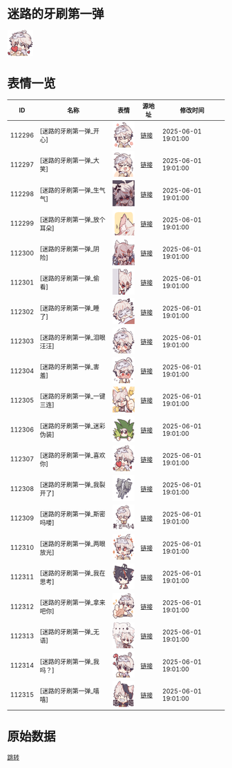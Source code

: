 # 迷路的牙刷第一弹

<img src="./cover.png" height="60" alt="cover" />

# 表情一览

|ID|名称|表情|源地址|修改时间|
|----|----|----|----|----|
|112296|[迷路的牙刷第一弹_开心]|<img src="./pic/112296_%5B迷路的牙刷第一弹_开心%5D.png" height="60" alt="开心"/>|[链接](https://i0.hdslb.com/bfs/garb/4352ceb8b8239068724d9bca11cef50e4af7eca8.png)|2025-06-01 19:01:00|
|112297|[迷路的牙刷第一弹_大笑]|<img src="./pic/112297_%5B迷路的牙刷第一弹_大笑%5D.png" height="60" alt="大笑"/>|[链接](https://i0.hdslb.com/bfs/garb/b5465915583f2d51d512f05896873e9b2fa34c8c.png)|2025-06-01 19:01:00|
|112298|[迷路的牙刷第一弹_生气气]|<img src="./pic/112298_%5B迷路的牙刷第一弹_生气气%5D.png" height="60" alt="生气气"/>|[链接](https://i0.hdslb.com/bfs/garb/4bfbd97306d2ac96f738ea1f0a6710d066e5f48a.png)|2025-06-01 19:01:00|
|112299|[迷路的牙刷第一弹_放个耳朵]|<img src="./pic/112299_%5B迷路的牙刷第一弹_放个耳朵%5D.png" height="60" alt="放个耳朵"/>|[链接](https://i0.hdslb.com/bfs/garb/91ffd760185129d64431b33d16633b8a14e114aa.png)|2025-06-01 19:01:00|
|112300|[迷路的牙刷第一弹_阴险]|<img src="./pic/112300_%5B迷路的牙刷第一弹_阴险%5D.png" height="60" alt="阴险"/>|[链接](https://i0.hdslb.com/bfs/garb/741684116a13b00557846f7418df540e13acf6e7.png)|2025-06-01 19:01:00|
|112301|[迷路的牙刷第一弹_偷看]|<img src="./pic/112301_%5B迷路的牙刷第一弹_偷看%5D.png" height="60" alt="偷看"/>|[链接](https://i0.hdslb.com/bfs/garb/06cf0ca69b696ada33922cfebc76ddb0d5115397.png)|2025-06-01 19:01:00|
|112302|[迷路的牙刷第一弹_睡了]|<img src="./pic/112302_%5B迷路的牙刷第一弹_睡了%5D.png" height="60" alt="睡了"/>|[链接](https://i0.hdslb.com/bfs/garb/0c535bc58c77f19a4566e313eee0fd28b8b8f16c.png)|2025-06-01 19:01:00|
|112303|[迷路的牙刷第一弹_泪眼汪汪]|<img src="./pic/112303_%5B迷路的牙刷第一弹_泪眼汪汪%5D.png" height="60" alt="泪眼汪汪"/>|[链接](https://i0.hdslb.com/bfs/garb/2673c5f2efd709fb658909e46a24873ff6c885c5.png)|2025-06-01 19:01:00|
|112304|[迷路的牙刷第一弹_害羞]|<img src="./pic/112304_%5B迷路的牙刷第一弹_害羞%5D.png" height="60" alt="害羞"/>|[链接](https://i0.hdslb.com/bfs/garb/22b1c3b92244a0a7690530b08336ac5c272bd3c0.png)|2025-06-01 19:01:00|
|112305|[迷路的牙刷第一弹_一键三连]|<img src="./pic/112305_%5B迷路的牙刷第一弹_一键三连%5D.png" height="60" alt="一键三连"/>|[链接](https://i0.hdslb.com/bfs/garb/fd762927a23f65f65b6dca46385656bc3b72a5f0.png)|2025-06-01 19:01:00|
|112306|[迷路的牙刷第一弹_迷彩伪装]|<img src="./pic/112306_%5B迷路的牙刷第一弹_迷彩伪装%5D.png" height="60" alt="迷彩伪装"/>|[链接](https://i0.hdslb.com/bfs/garb/9485147e89b6b92621a1fc80be96016634c26cc4.png)|2025-06-01 19:01:00|
|112307|[迷路的牙刷第一弹_喜欢你]|<img src="./pic/112307_%5B迷路的牙刷第一弹_喜欢你%5D.png" height="60" alt="喜欢你"/>|[链接](https://i0.hdslb.com/bfs/garb/d9e799f56ab16f63e2bca6ef50a5b431dddf81f3.png)|2025-06-01 19:01:00|
|112308|[迷路的牙刷第一弹_我裂开了]|<img src="./pic/112308_%5B迷路的牙刷第一弹_我裂开了%5D.png" height="60" alt="我裂开了"/>|[链接](https://i0.hdslb.com/bfs/garb/077036718f8e2e624f73fc5aa15141a6c214e7d1.png)|2025-06-01 19:01:00|
|112309|[迷路的牙刷第一弹_斯密吗喽]|<img src="./pic/112309_%5B迷路的牙刷第一弹_斯密吗喽%5D.png" height="60" alt="斯密吗喽"/>|[链接](https://i0.hdslb.com/bfs/garb/3df439a69be2ec5ef63609e376a4f5614e47c9f7.png)|2025-06-01 19:01:00|
|112310|[迷路的牙刷第一弹_两眼放光]|<img src="./pic/112310_%5B迷路的牙刷第一弹_两眼放光%5D.png" height="60" alt="两眼放光"/>|[链接](https://i0.hdslb.com/bfs/garb/6e9de30786d53b6d071082221b5cd7721f8271d2.png)|2025-06-01 19:01:00|
|112311|[迷路的牙刷第一弹_我在思考]|<img src="./pic/112311_%5B迷路的牙刷第一弹_我在思考%5D.png" height="60" alt="我在思考"/>|[链接](https://i0.hdslb.com/bfs/garb/d369e26e3f31cc22fbfd133548e2c047b9dfad75.png)|2025-06-01 19:01:00|
|112312|[迷路的牙刷第一弹_拿来吧你]|<img src="./pic/112312_%5B迷路的牙刷第一弹_拿来吧你%5D.png" height="60" alt="拿来吧你"/>|[链接](https://i0.hdslb.com/bfs/garb/8b0f1d06f6333962bdb695ff07c867564ec8c10e.png)|2025-06-01 19:01:00|
|112313|[迷路的牙刷第一弹_无语]|<img src="./pic/112313_%5B迷路的牙刷第一弹_无语%5D.png" height="60" alt="无语"/>|[链接](https://i0.hdslb.com/bfs/garb/0ac70dcc5e2cf467ff4a84cece83f22f3d022934.png)|2025-06-01 19:01:00|
|112314|[迷路的牙刷第一弹_我吗？]|<img src="./pic/112314_%5B迷路的牙刷第一弹_我吗？%5D.png" height="60" alt="我吗？"/>|[链接](https://i0.hdslb.com/bfs/garb/d0f1e1b9238e18949556a4b73e2be25478b238de.png)|2025-06-01 19:01:00|
|112315|[迷路的牙刷第一弹_嘻嘻]|<img src="./pic/112315_%5B迷路的牙刷第一弹_嘻嘻%5D.png" height="60" alt="嘻嘻"/>|[链接](https://i0.hdslb.com/bfs/garb/872f122f3af2601339a9e7004fb3825e5944aa07.png)|2025-06-01 19:01:00|

# 原始数据

[跳转](./raw.json)

